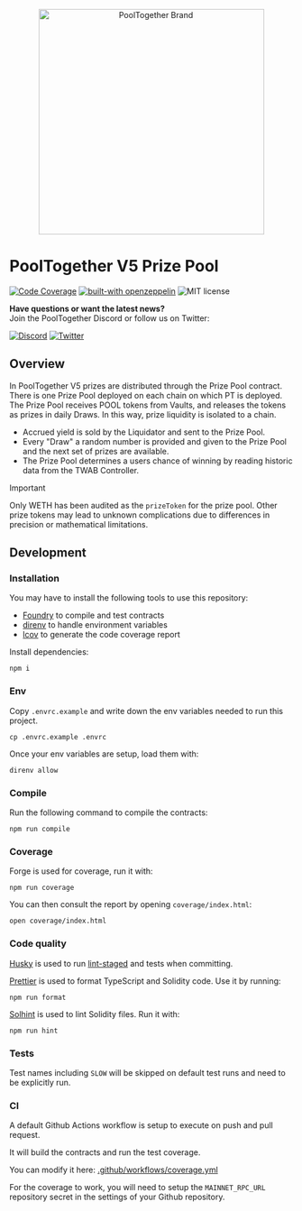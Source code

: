 <p align="center">
  <a href="https://github.com/pooltogether/pooltogether--brand-assets">
    <img src="https://github.com/pooltogether/pooltogether--brand-assets/blob/977e03604c49c63314450b5d432fe57d34747c66/logo/pooltogether-logo--purple-gradient.png?raw=true" alt="PoolTogether Brand" style="max-width:100%;" width="400">
  </a>
</p>

# PoolTogether V5 Prize Pool

[![Code Coverage](https://github.com/generationsoftware/pt-v5-prize-pool/actions/workflows/coverage.yml/badge.svg)](https://github.com/generationsoftware/pt-v5-prize-pool/actions/workflows/coverage.yml)
[![built-with openzeppelin](https://img.shields.io/badge/built%20with-OpenZeppelin-3677FF)](https://docs.openzeppelin.com/)
![MIT license](https://img.shields.io/badge/license-MIT-blue)

<strong>Have questions or want the latest news?</strong>
<br/>Join the PoolTogether Discord or follow us on Twitter:

[![Discord](https://badgen.net/badge/icon/discord?icon=discord&label)](https://pooltogether.com/discord)
[![Twitter](https://badgen.net/badge/icon/twitter?icon=twitter&label)](https://twitter.com/PoolTogether_)

## Overview

In PoolTogether V5 prizes are distributed through the Prize Pool contract. There is one Prize Pool deployed on each chain on which PT is deployed. The Prize Pool receives POOL tokens from Vaults, and releases the tokens as prizes in daily Draws. In this way, prize liquidity is isolated to a chain.

- Accrued yield is sold by the Liquidator and sent to the Prize Pool.
- Every "Draw" a random number is provided and given to the Prize Pool and the next set of prizes are available.
- The Prize Pool determines a users chance of winning by reading historic data from the TWAB Controller.

> [!important]
> Only WETH has been audited as the `prizeToken` for the prize pool. Other prize tokens may lead to unknown complications due to differences in precision or mathematical limitations.

## Development

### Installation

You may have to install the following tools to use this repository:

- [Foundry](https://github.com/foundry-rs/foundry) to compile and test contracts
- [direnv](https://direnv.net/) to handle environment variables
- [lcov](https://github.com/linux-test-project/lcov) to generate the code coverage report

Install dependencies:

```
npm i
```

### Env

Copy `.envrc.example` and write down the env variables needed to run this project.

```
cp .envrc.example .envrc
```

Once your env variables are setup, load them with:

```
direnv allow
```

### Compile

Run the following command to compile the contracts:

```
npm run compile
```

### Coverage

Forge is used for coverage, run it with:

```
npm run coverage
```

You can then consult the report by opening `coverage/index.html`:

```
open coverage/index.html
```

### Code quality

[Husky](https://typicode.github.io/husky/#/) is used to run [lint-staged](https://github.com/okonet/lint-staged) and tests when committing.

[Prettier](https://prettier.io) is used to format TypeScript and Solidity code. Use it by running:

```
npm run format
```

[Solhint](https://protofire.github.io/solhint/) is used to lint Solidity files. Run it with:

```
npm run hint
```

### Tests

Test names including `SLOW` will be skipped on default test runs and need to be explicitly run.

### CI

A default Github Actions workflow is setup to execute on push and pull request.

It will build the contracts and run the test coverage.

You can modify it here: [.github/workflows/coverage.yml](.github/workflows/coverage.yml)

For the coverage to work, you will need to setup the `MAINNET_RPC_URL` repository secret in the settings of your Github repository.
